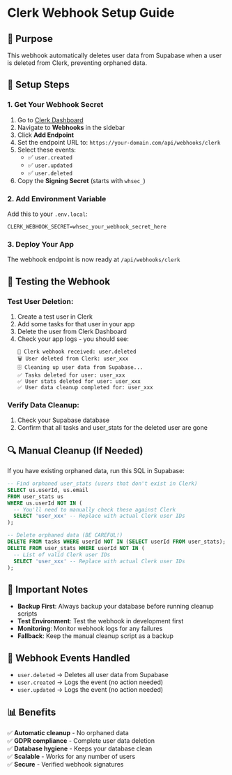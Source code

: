 # Clerk Webhook Setup Guide

## 🎯 **Purpose**
This webhook automatically deletes user data from Supabase when a user is deleted from Clerk, preventing orphaned data.

## 🔧 **Setup Steps**

### 1. **Get Your Webhook Secret**
1. Go to [Clerk Dashboard](https://dashboard.clerk.com)
2. Navigate to **Webhooks** in the sidebar
3. Click **Add Endpoint**
4. Set the endpoint URL to: `https://your-domain.com/api/webhooks/clerk`
5. Select these events:
   - ✅ `user.created`
   - ✅ `user.updated` 
   - ✅ `user.deleted`
6. Copy the **Signing Secret** (starts with `whsec_`)

### 2. **Add Environment Variable**
Add this to your `.env.local`:
```
CLERK_WEBHOOK_SECRET=whsec_your_webhook_secret_here
```

### 3. **Deploy Your App**
The webhook endpoint is now ready at `/api/webhooks/clerk`

## 🧪 **Testing the Webhook**

### Test User Deletion:
1. Create a test user in Clerk
2. Add some tasks for that user in your app
3. Delete the user from Clerk Dashboard
4. Check your app logs - you should see:
   ```
   📡 Clerk webhook received: user.deleted
   🗑️ User deleted from Clerk: user_xxx
   🗄️ Cleaning up user data from Supabase...
   ✅ Tasks deleted for user: user_xxx
   ✅ User stats deleted for user: user_xxx
   ✅ User data cleanup completed for: user_xxx
   ```

### Verify Data Cleanup:
1. Check your Supabase database
2. Confirm that all tasks and user_stats for the deleted user are gone

## 🔍 **Manual Cleanup (If Needed)**

If you have existing orphaned data, run this SQL in Supabase:

```sql
-- Find orphaned user_stats (users that don't exist in Clerk)
SELECT us.userId, us.email 
FROM user_stats us 
WHERE us.userId NOT IN (
  -- You'll need to manually check these against Clerk
  SELECT 'user_xxx' -- Replace with actual Clerk user IDs
);

-- Delete orphaned data (BE CAREFUL!)
DELETE FROM tasks WHERE userId NOT IN (SELECT userId FROM user_stats);
DELETE FROM user_stats WHERE userId NOT IN (
  -- List of valid Clerk user IDs
  SELECT 'user_xxx' -- Replace with actual Clerk user IDs
);
```

## 🚨 **Important Notes**

- **Backup First**: Always backup your database before running cleanup scripts
- **Test Environment**: Test the webhook in development first
- **Monitoring**: Monitor webhook logs for any failures
- **Fallback**: Keep the manual cleanup script as a backup

## 🔄 **Webhook Events Handled**

- `user.deleted` → Deletes all user data from Supabase
- `user.created` → Logs the event (no action needed)
- `user.updated` → Logs the event (no action needed)

## 📊 **Benefits**

✅ **Automatic cleanup** - No orphaned data  
✅ **GDPR compliance** - Complete user data deletion  
✅ **Database hygiene** - Keeps your database clean  
✅ **Scalable** - Works for any number of users  
✅ **Secure** - Verified webhook signatures 